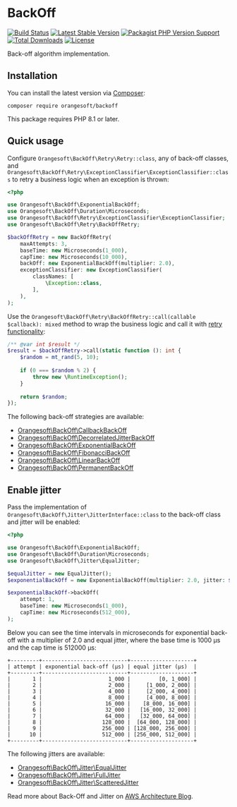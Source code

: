 # BackOff

[![Build Status](https://img.shields.io/github/actions/workflow/status/denisyukphp/backoff/ci.yml?branch=main&style=plastic)](https://github.com/denisyukphp/backoff/actions/workflows/ci.yml)
[![Latest Stable Version](https://img.shields.io/packagist/v/orangesoft/backoff?style=plastic)](https://packagist.org/packages/orangesoft/backoff)
[![Packagist PHP Version Support](https://img.shields.io/packagist/php-v/orangesoft/backoff?style=plastic&color=8892BF)](https://packagist.org/packages/orangesoft/backoff)
[![Total Downloads](https://img.shields.io/packagist/dt/orangesoft/backoff?style=plastic)](https://packagist.org/packages/orangesoft/backoff)
[![License](https://img.shields.io/packagist/l/orangesoft/backoff?style=plastic&color=428F7E)](https://packagist.org/packages/orangesoft/backoff)

Back-off algorithm implementation.

## Installation

You can install the latest version via [Composer](https://getcomposer.org/):

```text
composer require orangesoft/backoff
```

This package requires PHP 8.1 or later.

## Quick usage

Configure `Orangesoft\BackOff\Retry\Retry::class`, any of back-off classes, and `Orangesoft\BackOff\Retry\ExceptionClassifier\ExceptionClassifier::class` to retry a business logic when an exception is thrown:

```php
<?php

use Orangesoft\BackOff\ExponentialBackOff;
use Orangesoft\BackOff\Duration\Microseconds;
use Orangesoft\BackOff\Retry\ExceptionClassifier\ExceptionClassifier;
use Orangesoft\BackOff\Retry\BackOffRetry;

$backOffRetry = new BackOffRetry(
    maxAttempts: 3,
    baseTime: new Microseconds(1_000),
    capTime: new Microseconds(10_000),
    backOff: new ExponentialBackOff(multiplier: 2.0),
    exceptionClassifier: new ExceptionClassifier(
        classNames: [
            \Exception::class,
        ],
    ),
);
```

Use the `Orangesoft\BackOff\Retry\BackOffRetry::call(callable $callback): mixed` method to wrap the business logic and call it with [retry functionality](https://encore.dev/blog/retries):

```php
/** @var int $result */
$result = $backOffRetry->call(static function (): int {
    $random = mt_rand(5, 10);
    
    if (0 === $random % 2) {
        throw new \RuntimeException();
    }
    
    return $random;
});
```

The following back-off strategies are available:

- [Orangesoft\BackOff\CallbackBackOff](./src/CallbackBackOff.php)
- [Orangesoft\BackOff\DecorrelatedJitterBackOff](./src/DecorrelatedJitterBackOff.php)
- [Orangesoft\BackOff\ExponentialBackOff](./src/ExponentialBackOff.php)
- [Orangesoft\BackOff\FibonacciBackOff](./src/FibonacciBackOff.php)
- [Orangesoft\BackOff\LinearBackOff](./src/LinearBackOff.php)
- [Orangesoft\BackOff\PermanentBackOff](./src/PermanentBackOff.php)

## Enable jitter

Pass the implementation of `Orangesoft\BackOff\Jitter\JitterInterface::class` to the back-off class and jitter will be enabled:

```php
<?php

use Orangesoft\BackOff\ExponentialBackOff;
use Orangesoft\BackOff\Duration\Microseconds;
use Orangesoft\BackOff\Jitter\EqualJitter;

$equalJitter = new EqualJitter();
$exponentialBackOff = new ExponentialBackOff(multiplier: 2.0, jitter: $equalJitter);

$exponentialBackOff->backOff(
    attempt: 1,
    baseTime: new Microseconds(1_000),
    capTime: new Microseconds(512_000),
);
```

Below you can see the time intervals in microseconds for exponential back-off with a multiplier of 2.0 and equal jitter, where the base time is 1000 μs and the cap time is 512000 μs:

```text
+---------+---------------------------+--------------------+
| attempt | exponential back-off (μs) | equal jitter (μs)  |
+---------+---------------------------+--------------------+
|       1 |                     1_000 |         [0, 1_000] |
|       2 |                     2_000 |     [1_000, 2_000] |
|       3 |                     4_000 |     [2_000, 4_000] |
|       4 |                     8_000 |     [4_000, 8_000] |
|       5 |                    16_000 |    [8_000, 16_000] |
|       6 |                    32_000 |   [16_000, 32_000] |
|       7 |                    64_000 |   [32_000, 64_000] |
|       8 |                   128_000 |  [64_000, 128_000] |
|       9 |                   256_000 | [128_000, 256_000] |
|      10 |                   512_000 | [256_000, 512_000] |
+---------+---------------------------+--------------------+
```

The following jitters are available:

- [Orangesoft\BackOff\Jitter\EqualJitter](./src/Jitter/EqualJitter.php)
- [Orangesoft\BackOff\Jitter\FullJitter](./src/Jitter/FullJitter.php)
- [Orangesoft\BackOff\Jitter\ScatteredJitter](./src/Jitter/ScatteredJitter.php)

Read more about Back-Off and Jitter on [AWS Architecture Blog](https://aws.amazon.com/ru/blogs/architecture/exponential-backoff-and-jitter/).
